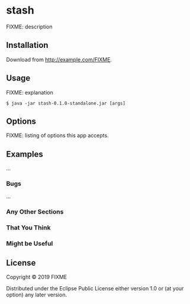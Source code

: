 # stash

FIXME: description

## Installation

Download from http://example.com/FIXME.

## Usage

FIXME: explanation

    $ java -jar stash-0.1.0-standalone.jar [args]

## Options

FIXME: listing of options this app accepts.

## Examples

...

### Bugs

...

### Any Other Sections
### That You Think
### Might be Useful

## License

Copyright © 2019 FIXME

Distributed under the Eclipse Public License either version 1.0 or (at
your option) any later version.
